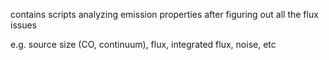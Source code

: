 contains scripts analyzing emission properties  after figuring out all the flux issues

e.g. source size (CO, continuum), flux, integrated flux, noise, etc